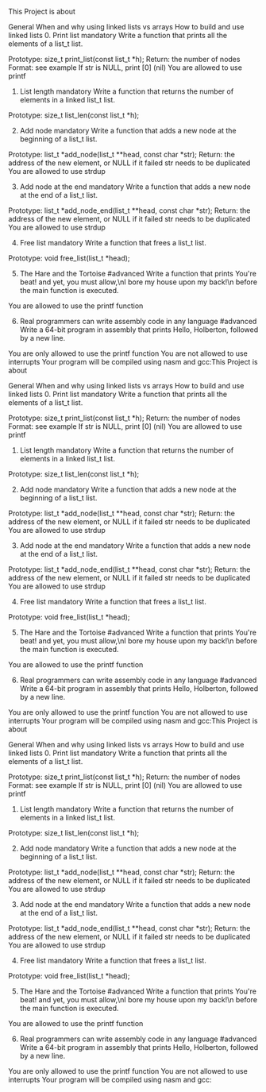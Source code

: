 This Project is about

General
When and why using linked lists vs arrays
How to build and use linked lists
0. Print list mandatory
Write a function that prints all the elements of a list_t list.

Prototype: size_t print_list(const list_t *h);
Return: the number of nodes
Format: see example
If str is NULL, print [0] (nil)
	You are allowed to use printf
1. List length mandatory
Write a function that returns the number of elements in a linked list_t list.

Prototype: size_t list_len(const list_t *h);

2. Add node mandatory
Write a function that adds a new node at the beginning of a list_t list.

Prototype: list_t *add_node(list_t **head, const char *str);
Return: the address of the new element, or NULL if it failed
str needs to be duplicated
You are allowed to use strdup

3. Add node at the end mandatory
Write a function that adds a new node at the end of a list_t list.

Prototype: list_t *add_node_end(list_t **head, const char *str);
Return: the address of the new element, or NULL if it failed
str needs to be duplicated
You are allowed to use strdup

4. Free list mandatory
Write a function that frees a list_t list.

Prototype: void free_list(list_t *head);

5. The Hare and the Tortoise #advanced
Write a function that prints You're beat! and yet, you must allow,\nI bore my house upon my back!\n before the main function is executed.

You are allowed to use the printf function

 6. Real programmers can write assembly code in any language #advanced
 Write a 64-bit program in assembly that prints Hello, Holberton, followed by a new line.

 You are only allowed to use the printf function
 You are not allowed to use interrupts
 Your program will be compiled using nasm and gcc:This Project is about

 General
 When and why using linked lists vs arrays
 How to build and use linked lists
 0. Print list mandatory
 Write a function that prints all the elements of a list_t list.

 Prototype: size_t print_list(const list_t *h);
Return: the number of nodes
Format: see example
If str is NULL, print [0] (nil)
	You are allowed to use printf
1. List length mandatory
Write a function that returns the number of elements in a linked list_t list.

Prototype: size_t list_len(const list_t *h);

2. Add node mandatory
Write a function that adds a new node at the beginning of a list_t list.

Prototype: list_t *add_node(list_t **head, const char *str);
Return: the address of the new element, or NULL if it failed
str needs to be duplicated
You are allowed to use strdup

3. Add node at the end mandatory
Write a function that adds a new node at the end of a list_t list.

Prototype: list_t *add_node_end(list_t **head, const char *str);
Return: the address of the new element, or NULL if it failed
str needs to be duplicated
You are allowed to use strdup

4. Free list mandatory
Write a function that frees a list_t list.

Prototype: void free_list(list_t *head);

5. The Hare and the Tortoise #advanced
Write a function that prints You're beat! and yet, you must allow,\nI bore my house upon my back!\n before the main function is executed.

You are allowed to use the printf function

 6. Real programmers can write assembly code in any language #advanced
 Write a 64-bit program in assembly that prints Hello, Holberton, followed by a new line.

 You are only allowed to use the printf function
 You are not allowed to use interrupts
 Your program will be compiled using nasm and gcc:This Project is about

 General
 When and why using linked lists vs arrays
 How to build and use linked lists
 0. Print list mandatory
 Write a function that prints all the elements of a list_t list.

 Prototype: size_t print_list(const list_t *h);
Return: the number of nodes
Format: see example
If str is NULL, print [0] (nil)
	You are allowed to use printf
1. List length mandatory
Write a function that returns the number of elements in a linked list_t list.

Prototype: size_t list_len(const list_t *h);

2. Add node mandatory
Write a function that adds a new node at the beginning of a list_t list.

Prototype: list_t *add_node(list_t **head, const char *str);
Return: the address of the new element, or NULL if it failed
str needs to be duplicated
You are allowed to use strdup

3. Add node at the end mandatory
Write a function that adds a new node at the end of a list_t list.

Prototype: list_t *add_node_end(list_t **head, const char *str);
Return: the address of the new element, or NULL if it failed
str needs to be duplicated
You are allowed to use strdup

4. Free list mandatory
Write a function that frees a list_t list.

Prototype: void free_list(list_t *head);

5. The Hare and the Tortoise #advanced
Write a function that prints You're beat! and yet, you must allow,\nI bore my house upon my back!\n before the main function is executed.

You are allowed to use the printf function

 6. Real programmers can write assembly code in any language #advanced
 Write a 64-bit program in assembly that prints Hello, Holberton, followed by a new line.

 You are only allowed to use the printf function
 You are not allowed to use interrupts
 Your program will be compiled using nasm and gcc:
